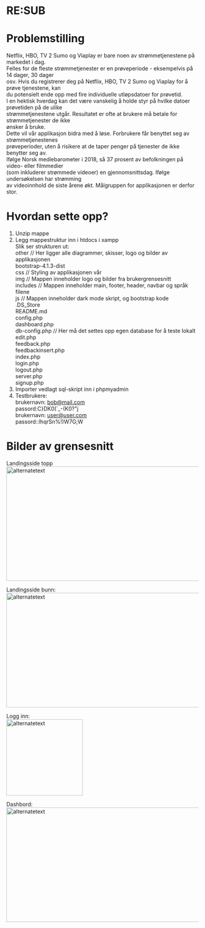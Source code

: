# RE:SUB

# Problemstilling

Netflix, HBO, TV 2 Sumo og Viaplay er bare noen av strømmetjenestene på markedet i dag.<br>
Felles for de fleste strømmetjenester er en prøveperiode - eksempelvis på 14 dager, 30 dager<br>
osv. Hvis du registrerer deg på Netflix, HBO, TV 2 Sumo og Viaplay for å prøve tjenestene, kan<br>
du potensielt ende opp med fire individuelle utløpsdatoer for prøvetid.<br>
I en hektisk hverdag kan det være vanskelig å holde styr på hvilke datoer prøvetiden på de ulike<br>
strømmetjenestene utgår. Resultatet er ofte at brukere må betale for strømmetjenester de ikke<br>
ønsker å bruke.<br>
Dette vil vår applikasjon bidra med å løse. Forbrukere får benyttet seg av strømmetjenestenes<br>
prøveperioder, uten å risikere at de taper penger på tjenester de ikke benytter seg av.<br>
Ifølge Norsk mediebarometer i 2018, så 37 prosent av befolkningen på video- eller filmmedier<br>
(som inkluderer strømmede videoer) en gjennomsnittsdag. Ifølge undersøkelsen har strømming<br>
av videoinnhold de siste årene økt. Målgruppen for applikasjonen er derfor stor.<br>

# Hvordan sette opp?

1. Unzip mappe<br>
2. Legg mappestruktur inn i htdocs i xampp<br>
Slik ser strukturen ut:<br>
other     // Her ligger alle diagrammer, skisser, logo og bilder av applikasjonen<br>
bootstrap-4.1.3-dist<br>
css       // Styling av applikasjonen vår<br>
img       // Mappen inneholder logo og bilder fra brukergrensesnitt<br>
includes  // Mappen inneholder main, footer, header, navbar og språk filene<br>
js        // Mappen inneholder dark mode skript, og bootstrap kode<br>
.DS_Store<br>
README.md<br>
config.php<br>
dashboard.php<br>
db-config.php // Her må det settes opp egen database for å teste lokalt <br> 
edit.php<br>
feedback.php<br>
feedbackinsert.php<br>
index.php<br>
login.php<br>
logout.php<br>
server.php<br>
signup.php<br>
3. Importer vedlagt sql-skript inn i phpmyadmin<br>
4. Testbrukere:<br>
brukernavn: bob@mail.com<br>
passord:C}DK0(`_-(K0?"j<br>
brukernavn: user@user.com<br>
passord::lhqrSn%!)W7G;W<br>

# Bilder av grensesnitt
Landingsside topp<br>
<img src="https://github.com/andreas-knutsen/RE-SUB/blob/master/img/seksjon1.png" alt="alternatetext" width="600" height="300"><br>

Landingsside bunn:<br>
<img src="https://github.com/andreas-knutsen/RE-SUB/blob/master/img/landingsside.png" alt="alternatetext" width="600" height="300"><br>

Logg inn:<br>
<img src="https://github.com/andreas-knutsen/RE-SUB/blob/master/img/login.png" alt="alternatetext" width="200" height="200"><br>

Dashbord:<br>
<img src="https://github.com/andreas-knutsen/RE-SUB/blob/master/img/3cards.png" alt="alternatetext" width="600" height="300"><br>
